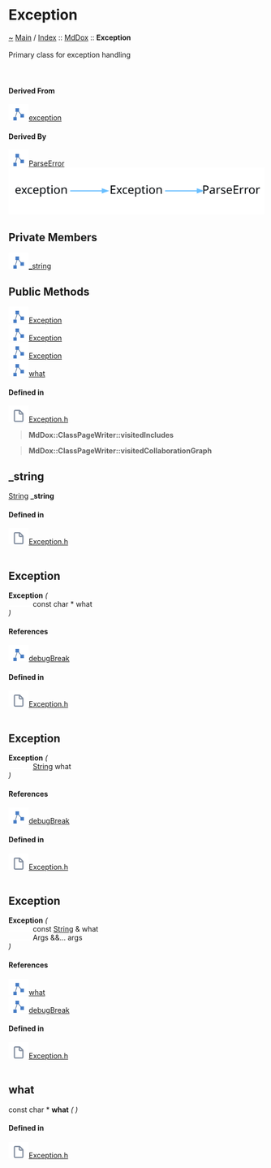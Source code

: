 <a id="exception"></a>
<h1>Exception</h1>
<a id="classMdDox_1_1Exception"></a>
<a href="https://github.com/CharlesCarley/MdDox">~</a>
<a href="indexpage.md#main">Main</a>
<span class="inline-text">/</span>
<a href="index.md#index">Index</a>
<span class="inline-text">::</span>
<a href="namespaceMdDox.md#mddox">MdDox</a>
<span class="inline-text">::</span>
<span class="bold-text"><b>Exception</b></span>
<br/>
<br/>
<span class="inline-text">Primary class for exception handling </span>
<br/>
<br/>
<br/>
<a id="derived-from"></a>
<h4>Derived From</h4>
<span class="icon-list-item"><a href=".md#exception" class="icon-list-item"><img src="../images/class.svg" class="icon-list-item"/><span class="icon-list-item">exception</span>
</a>
</span>
<br/>
<a id="derived-by"></a>
<h4>Derived By</h4>
<span class="icon-list-item"><a href="classMdDox_1_1ParseError.md#parseerror" class="icon-list-item"><img src="../images/class.svg" class="icon-list-item"/><span class="icon-list-item">ParseError</span>
</a>
</span>
<br/>
<img src="../images/dot/internal-diagram-95.dot.svg"/><br/>
<a id="private-members"></a>
<h2>Private Members</h2>
<span class="icon-list-item"><a href="#_string" class="icon-list-item"><img src="../images/class.svg" class="icon-list-item"/><span class="icon-list-item">_string</span>
</a>
</span>
<br/>
<a id="public-methods"></a>
<h2>Public Methods</h2>
<span class="icon-list-item"><a href="#exception" class="icon-list-item"><img src="../images/class.svg" class="icon-list-item"/><span class="icon-list-item">Exception</span>
</a>
</span>
<br/>
<span class="icon-list-item"><a href="#exception" class="icon-list-item"><img src="../images/class.svg" class="icon-list-item"/><span class="icon-list-item">Exception</span>
</a>
</span>
<br/>
<span class="icon-list-item"><a href="#exception" class="icon-list-item"><img src="../images/class.svg" class="icon-list-item"/><span class="icon-list-item">Exception</span>
</a>
</span>
<br/>
<span class="icon-list-item"><a href="#what" class="icon-list-item"><img src="../images/class.svg" class="icon-list-item"/><span class="icon-list-item">what</span>
</a>
</span>
<br/>
<a id="defined-in"></a>
<h4>Defined in</h4>
<span class="icon-list-item"><a href="https://github.com/CharlesCarley/MdDox/blob/master//Source/Utils/Exception.h#L36" class="icon-list-item"><img src="../images/file.svg" class="icon-list-item"/><span class="icon-list-item">Exception.h</span>
</a>
</span>
<br/>
<blockquote>
<span class="bold-text"><b>MdDox::ClassPageWriter::visitedIncludes</b></span>
</blockquote>
<blockquote>
<span class="bold-text"><b>MdDox::ClassPageWriter::visitedCollaborationGraph</b></span>
</blockquote>
<a id="_string"></a>
<h2>_string</h2>
<a href="namespaceMdDox.md#string">String</a>
<span class="bold-text"><b>_string</b></span>
<br/>
<a id="defined-in"></a>
<h4>Defined in</h4>
<span class="icon-list-item"><a href="https://github.com/CharlesCarley/MdDox/blob/master//Source/Utils/Exception.h#L38" class="icon-list-item"><img src="../images/file.svg" class="icon-list-item"/><span class="icon-list-item">Exception.h</span>
</a>
</span>
<br/>
<br/>
<a id="exception"></a>
<h2>Exception</h2>
<span class="bold-text"><b>Exception</b></span>
<span class="italic-text"><i>(</i></span>
<div class="paragraph">
<span class="paragraph"><img src="../images/horSpace24px.svg"/><span class="inline-text">const char *</span>
<span class="inline-text">what</span>
</span>
</div>
<span class="italic-text"><i>)</i></span>
<a id="references"></a>
<h4>References</h4>
<span class="icon-list-item"><a href="classMdDox_1_1Console.md#debugbreak" class="icon-list-item"><img src="../images/class.svg" class="icon-list-item"/><span class="icon-list-item">debugBreak</span>
</a>
</span>
<br/>
<a id="defined-in"></a>
<h4>Defined in</h4>
<span class="icon-list-item"><a href="https://github.com/CharlesCarley/MdDox/blob/master//Source/Utils/Exception.h#L41" class="icon-list-item"><img src="../images/file.svg" class="icon-list-item"/><span class="icon-list-item">Exception.h</span>
</a>
</span>
<br/>
<br/>
<a id="exception"></a>
<h2>Exception</h2>
<span class="bold-text"><b>Exception</b></span>
<span class="italic-text"><i>(</i></span>
<div class="paragraph">
<span class="paragraph"><img src="../images/horSpace24px.svg"/><a href="namespaceMdDox.md#string">String</a>
<span class="inline-text">what</span>
</span>
</div>
<span class="italic-text"><i>)</i></span>
<a id="references"></a>
<h4>References</h4>
<span class="icon-list-item"><a href="classMdDox_1_1Console.md#debugbreak" class="icon-list-item"><img src="../images/class.svg" class="icon-list-item"/><span class="icon-list-item">debugBreak</span>
</a>
</span>
<br/>
<a id="defined-in"></a>
<h4>Defined in</h4>
<span class="icon-list-item"><a href="https://github.com/CharlesCarley/MdDox/blob/master//Source/Utils/Exception.h#L48" class="icon-list-item"><img src="../images/file.svg" class="icon-list-item"/><span class="icon-list-item">Exception.h</span>
</a>
</span>
<br/>
<br/>
<a id="exception"></a>
<h2>Exception</h2>
<span class="bold-text"><b>Exception</b></span>
<span class="italic-text"><i>(</i></span>
<div class="paragraph">
<span class="paragraph"><img src="../images/horSpace24px.svg"/><span class="inline-text">const </span>
<a href="namespaceMdDox.md#string">String</a>
<span class="inline-text"> &amp;</span>
<span class="inline-text">what</span>
</span>
</div>
<div class="paragraph">
<span class="paragraph"><img src="../images/horSpace24px.svg"/><span class="inline-text">Args &amp;&amp;...</span>
<span class="inline-text">args</span>
</span>
</div>
<span class="italic-text"><i>)</i></span>
<a id="references"></a>
<h4>References</h4>
<span class="icon-list-item"><a href="classMdDox_1_1Exception.md#what" class="icon-list-item"><img src="../images/class.svg" class="icon-list-item"/><span class="icon-list-item">what</span>
</a>
</span>
<br/>
<span class="icon-list-item"><a href="classMdDox_1_1Console.md#debugbreak" class="icon-list-item"><img src="../images/class.svg" class="icon-list-item"/><span class="icon-list-item">debugBreak</span>
</a>
</span>
<br/>
<a id="defined-in"></a>
<h4>Defined in</h4>
<span class="icon-list-item"><a href="https://github.com/CharlesCarley/MdDox/blob/master//Source/Utils/Exception.h#L56" class="icon-list-item"><img src="../images/file.svg" class="icon-list-item"/><span class="icon-list-item">Exception.h</span>
</a>
</span>
<br/>
<br/>
<a id="what"></a>
<h2>what</h2>
<span class="inline-text">const char *</span>
<span class="bold-text"><b>what</b></span>
<span class="italic-text"><i>(</i></span>
<span class="italic-text"><i>)</i></span>
<a id="defined-in"></a>
<h4>Defined in</h4>
<span class="icon-list-item"><a href="https://github.com/CharlesCarley/MdDox/blob/master//Source/Utils/Exception.h#L67" class="icon-list-item"><img src="../images/file.svg" class="icon-list-item"/><span class="icon-list-item">Exception.h</span>
</a>
</span>
<br/>
<br/>
</div>
</div>
</body>
</html>
